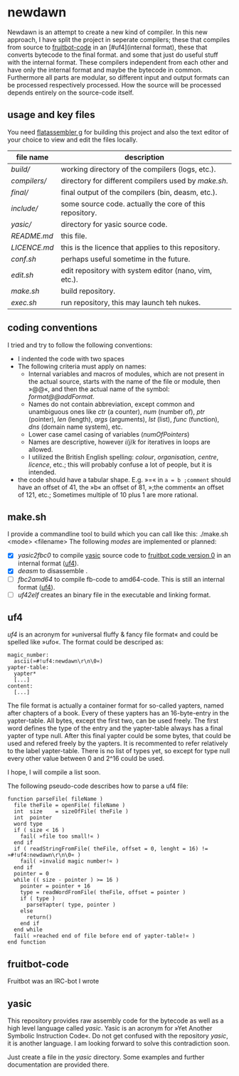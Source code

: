 newdawn
=======
Newdawn is an attempt to create a new kind of compiler.
In this new approach, I have split the project in seperate compilers;
these that compiles from source to [fruitbot-code](bytecode) in an [#uf4](internal format),
these that converts bytecode to the final format.
and some that just do useful stuff with the internal format.
These compilers independent from each other and have only the internal format and maybe the bytecode in common.
Furthermore all parts are modular, so different input and output formats can be processed respectively processed.
How the source will be processed depends entirely on the source-code itself.

usage and key files
-------------------
You need [flatassembler g](http://flatassembler.net/download.php "click here to download flatassembler G") for building this project and
also the text editor of your choice to view and edit the files locally.

| file name       | description                                                       |
| ---             | ---                                                               |
| *build/*        | working directory of the compilers (logs, etc.).                  |
| *compilers/*    | directory for different compilers used by *make.sh*.              |
| *final/*        | final output of the compilers (bin, deasm, etc.).                 |
| *include/*      | some source code. actually the core of this repository.           |
| *yasic/*        | directory for yasic source code.                                  |
| *README.md*     | this file.                                                        |
| *LICENCE.md*    | this is the licence that applies to this repository.              |
| *conf.sh*       | perhaps useful sometime in the future.                            |
| *edit.sh*       | edit repository with system editor (nano, vim, etc.).             |
| *make.sh*       | build repository.                                                 |
| *exec.sh*       | run repository, this may launch teh nukes.                        |

coding conventions
------------------
I tried and try to follow the following conventions:
* I indented the code with two spaces
* The following criteria must apply on names:
    * Internal variables and macros of modules, which are not present in the actual source, starts with the name of the file or module,
      then »@@«, and then the actual name of the symbol: *format@@addFormat*.
    * Names do not contain abbreviation, except common and unambiguous ones like
      *ctr* (a counter), *num* (number of), *ptr* (pointer), *len* (length), *args* (arguments), *lst* (list), *func* (function), *dns* (domain name system), etc.
    * Lower case camel casing of variables (*numOfPointers*)
    * Names are descriptive, however *i*/*j*/*k* for iteratives in loops are allowed.
    * I utilized the British English spelling: *colour*, *organisation*, *centre*, *licence*, etc.; this will probably confuse a lot of people, but it is intended.
* the code should have a tabular shape. E.g. »=« in `a = b ;comment` should have an offset of 41, the »b« an offset of 81, »;the comment« an offset of 121, etc.;
  Sometimes multiple of 10 plus 1 are more rational.
  
make.sh
-------
I provide a commandline tool to build which you can call like this:
    ./make.sh \<mode> \<filename>
The following *modes* are implemented or planned:
- [x] *yasic2fbc0* to compile [yasic](#yasic) source code to [fruitbot code version 0](fbc0) in an internal format ([uf4](#uf4)).
- [x] *deasm* to disassemble <filename>.
- [ ] *fbc2amd64* to compile fb-code to amd64-code. This is still an internal format ([uf4](#uf4)).
- [ ] *uf42elf* creates an binary file in the executable and linking format.

uf4
---
*uf4* is an acronym for »universal fluffy & fancy file format« and could be spelled like »ufo«.
The format could be descriped as:

    magic_number:
      ascii(»#!uf4:newdawn\r\n\0«)
    yapter-table:
      yapter*
      [...]
    content:
      [...]

The file format is actually a container format for so-called yapters, named after chapters of a book.
Every of these yapters has an 16-byte-entry in the yapter-table.
All bytes, except the first two, can be used freely.
The first word defines the type of the entry and the yapter-table always has a final yapter of type null.
After this final yapter could be some bytes, that could be used and refered freely by the yapters.
It is recommented to refer relatively to the label yapter-table.
There is no list of types yet, so except for type null every other value between 0 and 2^16 could be used.

I hope, I will compile a list soon.

The following pseudo-code describes how to parse a uf4 file:
```
function parseFile( fileName )
  file theFile = openFile( fileName )
  int  size    = sizeOfFile( theFile )
  int  pointer
  word type
  if ( size < 16 )
    fail( »file too small!« )
  end if
  if ( readStringFromFile( theFile, offset = 0, lenght = 16) != »#!uf4:newdawn\r\n\0« )
    fail( »invalid magic number!« )
  end if
  pointer = 0
  while (( size - pointer ) >= 16 )
    pointer = pointer + 16
    type = readWordFromFile( theFile, offset = pointer )
    if ( type )
      parseYapter( type, pointer )
    else
      return()
    end if
  end while
  fail( »reached end of file before end of yapter-table!« )
end function
```

fruitbot-code
-------------
Fruitbot was an IRC-bot I wrote 

yasic
-----
This repository provides raw assembly code for the bytecode as well as a high level language called *yasic*.
Yasic is an acronym for »Yet Another Symbolic Instruction Code«.
Do not get confused with the repository *yasic*, it is another language.
I am looking forward to solve this contradiction soon.

Just create a file in the *yasic* directory.
Some examples and further documentation are provided there.